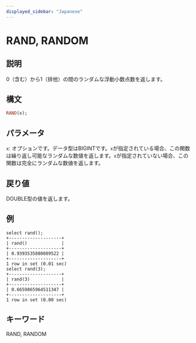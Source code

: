```yaml
---
displayed_sidebar: "Japanese"
---
```


# RAND, RANDOM

## 説明

0（含む）から1（排他）の間のランダムな浮動小数点数を返します。

## 構文

```Haskell
RAND(x);
```

## パラメータ

`x`: オプションです。データ型はBIGINTです。`x`が指定されている場合、この関数は繰り返し可能なランダムな数値を返します。`x`が指定されていない場合、この関数は完全にランダムな数値を返します。

## 戻り値

DOUBLE型の値を返します。

## 例

```Plain Text
select rand();
+--------------------+
| rand()             |
+--------------------+
| 0.9393535880089522 |
+--------------------+
1 row in set (0.01 sec)
select rand(3);
+--------------------+
| rand(3)            |
+--------------------+
| 0.6659865964511347 |
+--------------------+
1 row in set (0.00 sec)
```

## キーワード

RAND, RANDOM
